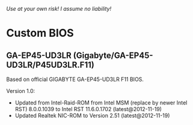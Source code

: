 *Use at your own risk! I assume no liability!*
# Custom BIOS
## GA-EP45-UD3LR (Gigabyte/GA-EP45-UD3LR/P45UD3LR.F11)

Based on official GIGABYTE GA-EP45-UD3LR F11 BIOS.

Version 1.0:
* Updated from Intel-Raid-ROM from Intel MSM (replace by newer Intel RST) 8.0.0.1039 to Intel RST 11.6.0.1702 (latest@2012-11-19)
* Updated Realtek NIC-ROM to Version 2.51 (latest@2012-11-19)